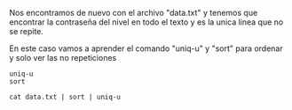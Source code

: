 Nos encontramos de nuevo con el archivo "data.txt" y tenemos que encontrar la contraseña del nivel en todo el texto y es la unica linea que no se repite.

En este caso vamos a aprender el comando "uniq-u" y "sort" para ordenar y solo ver las no repeticiones

```
uniq-u
sort
```
```
cat data.txt | sort | uniq-u
```
